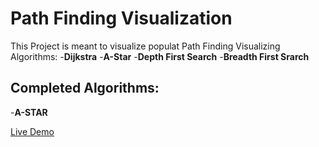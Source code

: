 # Path Finding Visualization

This Project is meant to visualize populat Path Finding Visualizing Algorithms: -**Dijkstra** -**A-Star** -**Depth First Search** -**Breadth First Srarch**

## Completed Algorithms:

-**A-STAR**

[Live Demo](https://suparth-a-star-visualizer.netlify.app/)

